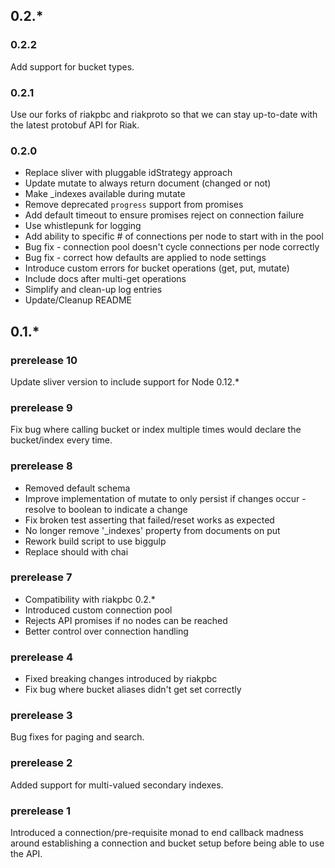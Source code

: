 ## 0.2.*

### 0.2.2
Add support for bucket types.

### 0.2.1
Use our forks of riakpbc and riakproto so that we can stay up-to-date with the latest protobuf API for Riak.

### 0.2.0

 * Replace sliver with pluggable idStrategy approach
 * Update mutate to always return document (changed or not)
 * Make _indexes available during mutate
 * Remove deprecated `progress` support from promises
 * Add default timeout to ensure promises reject on connection failure
 * Use whistlepunk for logging
 * Add ability to specific # of connections per node to start with in the pool
 * Bug fix - connection pool doesn't cycle connections per node correctly
 * Bug fix - correct how defaults are applied to node settings
 * Introduce custom errors for bucket operations (get, put, mutate)
 * Include docs after multi-get operations
 * Simplify and clean-up log entries
 * Update/Cleanup README

## 0.1.*

### prerelease 10
Update sliver version to include support for Node 0.12.*

### prerelease 9
Fix bug where calling bucket or index multiple times would declare the bucket/index every time.

### prerelease 8

 * Removed default schema
 * Improve implementation of mutate to only persist if changes occur - resolve to boolean to indicate a change
 * Fix broken test asserting that failed/reset works as expected
 * No longer remove '_indexes' property from documents on put
 * Rework build script to use biggulp
 * Replace should with chai

### prerelease 7

 * Compatibility with riakpbc 0.2.*
 * Introduced custom connection pool
 * Rejects API promises if no nodes can be reached
 * Better control over connection handling

### prerelease 4

 * Fixed breaking changes introduced by riakpbc
 * Fix bug where bucket aliases didn't get set correctly

### prerelease 3
Bug fixes for paging and search.

### prerelease 2
Added support for multi-valued secondary indexes.

### prerelease 1
Introduced a connection/pre-requisite monad to end callback madness around establishing a connection and bucket setup before being able to use the API.
